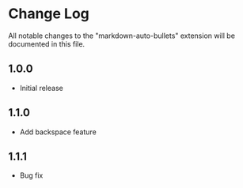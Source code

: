# Change Log

All notable changes to the "markdown-auto-bullets" extension will be documented in this file.

## 1.0.0

- Initial release

## 1.1.0

- Add backspace feature

## 1.1.1

- Bug fix
